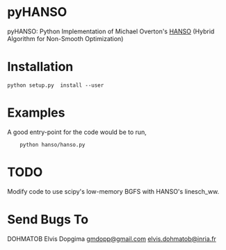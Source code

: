 pyHANSO
=======

pyHANSO: Python Implementation of Michael Overton's [HANSO](http://www.cs.nyu.edu/~overton/papers/pdffiles/bfgs_inexactLS.pdf) (Hybrid Algorithm for Non-Smooth Optimization)


Installation
============

	python setup.py  install --user

Examples
========
A good entry-point for the code would be to run,

 		python hanso/hanso.py

TODO
====
Modify code to use scipy's low-memory BGFS with HANSO's linesch_ww.

Send Bugs To
=============
DOHMATOB Elvis Dopgima <gmdopp@gmail.com> <elvis.dohmatob@inria.fr>

